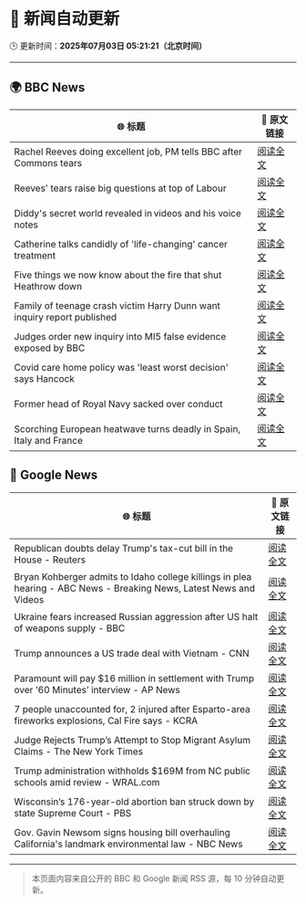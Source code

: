 # 🧠 新闻自动更新

🕒 更新时间：**2025年07月03日 05:21:21（北京时间）**

---

## 🌍 BBC News

| 🌐 标题 | 🔗 原文链接 |
|--------|-------------|
| Rachel Reeves doing excellent job, PM tells BBC after Commons tears | [阅读全文](https://www.bbc.com/news/articles/cly26wpez97o) |
| Reeves' tears raise big questions at top of Labour | [阅读全文](https://www.bbc.com/news/articles/cn0qr9wlpnqo) |
| Diddy's secret world revealed in videos and his voice notes | [阅读全文](https://www.bbc.com/news/articles/c628r6q0n4vo) |
| Catherine talks candidly of 'life-changing' cancer treatment | [阅读全文](https://www.bbc.com/news/articles/c6257z1w5ypo) |
| Five things we now know about the fire that shut Heathrow down | [阅读全文](https://www.bbc.com/news/articles/c2eznzp0w7ko) |
| Family of teenage crash victim Harry Dunn want inquiry report published | [阅读全文](https://www.bbc.com/news/articles/c86g0g436dpo) |
| Judges order new inquiry into MI5 false evidence exposed by BBC | [阅读全文](https://www.bbc.com/news/articles/c8d6e4d8v8mo) |
| Covid care home policy was 'least worst decision' says Hancock | [阅读全文](https://www.bbc.com/news/articles/cp904053024o) |
| Former head of Royal Navy sacked over conduct | [阅读全文](https://www.bbc.com/news/articles/c4g8zz840ydo) |
| Scorching European heatwave turns deadly in Spain, Italy and France | [阅读全文](https://www.bbc.com/news/articles/cwyg5pq584eo) |

## 📰 Google News

| 🌐 标题 | 🔗 原文链接 |
|--------|-------------|
| Republican doubts delay Trump's tax-cut bill in the House - Reuters | [阅读全文](https://news.google.com/rss/articles/CBMiswFBVV95cUxNd0JpMGt6OWVmVF9pY0ZSYXlDSy04UG5TNlZXX0ZBZ2s5akRiU0o0c1QwMnJ6cFVzTDVaQ1gwRmFXb1dfS0FEdVhuLU1oRjBGM1VkbFhxbzYtRC14TG91OW9TRWtQN29qVXg0VGNKWnVvNVF2Ym9vT1RvSGZ3MmZURWpMRFkxaXRnUV9ITUQ2YkJFOVl3U1dZTTUwekR2Z1JYN1ZSUHQ1ODFZS0hZSnBWeGxiMA?oc=5) |
| Bryan Kohberger admits to Idaho college killings in plea hearing - ABC News - Breaking News, Latest News and Videos | [阅读全文](https://news.google.com/rss/articles/CBMimwFBVV95cUxNSGJMeDNjbzZhTGEwYWpTb01lbVQxX2hkb1lKVVNGaUxnMjVIdklDbjZ3SzZSaHJoS3RMWVJ3a1hudFFYWjgwRUlkZmhkRERqdVp4NDNBb08xYklwa3ktRmp6YWhFbzIzWDNXQ3RFcEFfX0ZvNzRUUm9OTzByam93Vk56X2QzbU5rYzdEaXA0aXNPWWxEbXlYRkRSMA?oc=5) |
| Ukraine fears increased Russian aggression after US halt of weapons supply - BBC | [阅读全文](https://news.google.com/rss/articles/CBMiWkFVX3lxTE9RTXNpRDBEY2hoWVhOMzR5WHE3NkRkRWlQZjNIOGhfOXZua2sydGdGZlJfTFZOdndEUjRUQzlfYVVyQkkwVHlqbk5RVllmLUNoQS0zUV85MEVQQdIBX0FVX3lxTFBTcUFxNUpyeC1qQ3VhLThEX19zX0Ria1pFdHBRYnBDMWVEOF9pR2dVV1RSa2VtQ2wtcWNNVkhPcFc4QUZuWE9OY2pIUDQ5bldxN3BzSzl1MUxtS0tPRjN3?oc=5) |
| Trump announces a US trade deal with Vietnam - CNN | [阅读全文](https://news.google.com/rss/articles/CBMickFVX3lxTE9TbFFIYThhc29ScnBub0pBamk3dEdDczlUTDAzdFgzdTJUZUN2NGc3M08yNm1TVVp0eHhMa0RKQ3Q0NjhIZVJhVi1EVXMzc3RsZUs3YVB1OFJtV19wQk9VT2hmWUNtUFZiZU41VThfZW1TZ9IBd0FVX3lxTFBUOXBlWGoyLVdJdndhRTg5clFTSkJ4bXh4OGZ0aXRWVXlieENiZmE1ZGVPb3JEUVNveVJHNkZhVkJ3cW1DcVk3dzkyZGc1c3NJUXJwb0JxdWsxYmRXYlMtc2VWTFZzYUJfQkFTbzlUSmFQQjFwRll3?oc=5) |
| Paramount will pay $16 million in settlement with Trump over ’60 Minutes’ interview - AP News | [阅读全文](https://news.google.com/rss/articles/CBMinAFBVV95cUxOTHBveGRxcXhqYm5OZXp0SFlSOU4xZ3BNVDdVSUFpQjNmc1FaOVAtVTZEbldHWTBRbnlpUmRuTUVKWV9tMUFVbDJpNlZlcDFsUWNUSldCX2NrRFE4Vjd2aERyZXpZSnNMVFhHeVlDc2xvSkxGV2dvTlVZc0NBRk94NTRKS1ZFZlpHMFZKeHVJaHpWZFN5VVFJTjNmSHU?oc=5) |
| 7 people unaccounted for, 2 injured after Esparto-area fireworks explosions, Cal Fire says - KCRA | [阅读全文](https://news.google.com/rss/articles/CBMiigFBVV95cUxORWZDVXRMSzlObjViekllSElMNjB1RmpFVDdGVXNIZ1NGc3hxWGxndk0xa28zOENuOHlFTUw1RENYUVR3RVFLRm82SUxQcHVmRFdjQlBDNHktU3dKazhqZzhUajc3bGg5STBQdFpLNXhHWVg1Y2pseVY3c2xGY01YWFNGQ3RBNlkyYXc?oc=5) |
| Judge Rejects Trump’s Attempt to Stop Migrant Asylum Claims - The New York Times | [阅读全文](https://news.google.com/rss/articles/CBMickFVX3lxTFBBTHNpQ042Q0VlNTBmRlBGcGVSTWNaNmNBOGpaNjUzYmdLdktISFdnQ2ZWVzBORUtfOUpqVUpnTG9nMjRtclZ5YTdBX0hlQTZONUlKR3BhWDM3Ym52b3JzUlZrQVFweHQyVkU5V1FfT1ozdw?oc=5) |
| Trump administration withholds $169M from NC public schools amid review - WRAL.com | [阅读全文](https://news.google.com/rss/articles/CBMirAFBVV95cUxPbHN6NXcwaDN5VFY4WFFBQy1aTDFyMGRyXy1BdkdxNjFpZ1k4bVRZZ0FEYVdVMXMxUTkwNkN6MWxVTDlKUWRDZnpWUHhnYXd1cXRWY3lUZEFLX0NLSUtIQWNHcE1wWk52TGpoeFQ3Um9iWEhPSFpKa1o4RXZTMTBqMHYxc094YW1RSFdVVXN4S2k4YnZ2cFRMYkdoZm9fZlQxNVI0enJvSV9ZdXNr?oc=5) |
| Wisconsin’s 176-year-old abortion ban struck down by state Supreme Court - PBS | [阅读全文](https://news.google.com/rss/articles/CBMiqwFBVV95cUxQWjA2RVdwR09kclA5NmRlalNFUkpEUFF1MVZZRl82aS15ZU9ISFhka2NOcjNNdWZFSk5wZGdaMzI5dE9hekpYZm5RVmlrcFJLWXV3c2hybXA5bkE2OFNUXy04NUl2bFdVdW0tTzhBcWV0cVZtQm1IT054LXhqV3lSQVlnbHlTY2ExYjdVbWZLU0czN0lUTzhZWlU1MS1iWHhmaVlqcHlsQ3Fra2PSAbABQVVfeXFMUFNWVHppcmpwaWV0NkdRUHdDRlJRZTVlaFpoMkc1RlpoOGFwMUNSbkJmOGx2SEtMdWtWQ2d2YmNibGowYU1iZm5GVkxrNFI2YWZWZzhaOWp6X2czT184Z2JTOUlTV0xHM0JnVGJLaEFjNTBqT08xcFpBSXVlUUR1TkMza2ZwYmdqbXpuYkoyaEdjVVk5cThBTVNLanpnMlN5OXRtaW9pSGFlMUhPdy1jS0I?oc=5) |
| Gov. Gavin Newsom signs housing bill overhauling California's landmark environmental law - NBC News | [阅读全文](https://news.google.com/rss/articles/CBMitAFBVV95cUxNbWkyYVY1Z2V6Zmg5RGV3ZUo4cDFnWm1kUEF6NGFJOEtEQ3dMOG9LMDZDUUMzdEZxVjVVbkMxTmxNaTdkZ1h3MWZlM1g3SmlPaFhuX2JFYTRaUFAtZHFpQndqNU5PNk5UYnBFWnNaeGNlS3lJRUIxRTNMSWQ3VjZIWHE3TmQ4QVhDUmtjanc5R2JNTjV2U3VkX2VUbmh0TE80R0tJUTZKSE0zV3RUMzZuWWhaemzSAVZBVV95cUxOUGg1REVuRHR6UWRJcnU0WUZZdVpTNTJrVjlyVDJWdjJGdXhrVDE1RjVmc2xLTjVORW93eHRCcVVIUFVWLXFIaE9ENTF3Qzh6OS1kR1dBdw?oc=5) |

---
> 本页面内容来自公开的 BBC 和 Google 新闻 RSS 源，每 10 分钟自动更新。